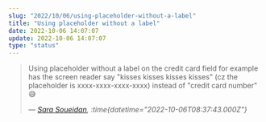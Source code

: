 ```yaml
---
slug: "2022/10/06/using-placeholder-without-a-label"
title: "Using placeholder without a label"
date: 2022-10-06 14:07:07
update: 2022-10-06 14:07:07
type: "status"
---
```


> Using placeholder without a label on the credit card field for example has the screen reader say "kisses kisses kisses kisses" (cz the placeholder is xxxx-xxxx-xxxx-xxxx) instead of "credit card number" 😅
>
> <cite>&mdash; [Sara Soueidan](https://twitter.com/SaraSoueidan/status/1577941158491201537), :time{datetime="2022-10-06T08:37:43.000Z"}</cite>
